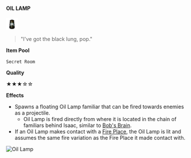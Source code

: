 #### **OIL LAMP**
![Oil Lamp](/resources/gfx/items/collectibles/oil_lamp.png "Oil Lamp")

> "I've got the black lung, pop."

**Item Pool**

```
Secret Room
```

**Quality**

★★★☆☆

**Effects**
- Spawns a floating Oil Lamp familiar that can be fired towards enemies as a projectile.
  - Oil Lamp is fired directly from where it is located in the chain of familiars behind Isaac, similar to [Bob's Brain](https://bindingofisaacrebirth.fandom.com/wiki/Bob%27s_Brain).
- If an Oil Lamp makes contact with a [Fire Place](https://bindingofisaacrebirth.fandom.com/wiki/Fire_Places), the Oil Lamp is lit and assumes the same fire variation as the Fire Place it made contact with.

![Oil Lamp](/gifs/oil_lamp.gif "Oil Lamp")
